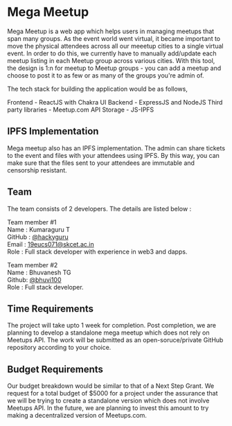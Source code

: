 # Mega Meetup

Mega Meetup is a web app which helps users in managing meetups that span many groups. As the event world went virtual, it became important to move the physical attendees across all our meeetup cities to a single virtual event. In order to do this, we currently have to manually add/update each meetup listing in each Meetup group across various cities. With this tool, the design is 1:n for meetup to Meetup groups - you can add a meetup and choose to post it to as few or as many of the groups you're admin of.

The tech stack for building the application would be as follows,

Frontend - ReactJS with Chakra UI
Backend - ExpressJS and NodeJS
Third party libraries - Meetup.com API
Storage - JS-IPFS

## IPFS Implementation

Mega meetup also has an IPFS implementation. The admin can share tickets to the event and files with your attendees using IPFS. By this way, you can make sure that the files sent to your attendees are immutable and censorship resistant.

## Team

The team consists of 2 developers. The details are listed below :

Team member #1
<br>
Name : Kumaraguru T
<br>
GitHub : [@hackyguru](https://github.com/hackyguru)
<br>
Email : 19eucs071@skcet.ac.in
<br>
Role : Full stack developer with experience in web3 and dapps.

Team member #2
<br>
Name : Bhuvanesh TG
<br>
Github: [@bhuvi100](https://github.com/bhuvi100)
<br>
Role : Full stack developer.

## Time Requirements

The project will take upto 1 week for completion. Post completion, we are planning to develop a standalone mega meetup which does not rely on Meetups API. The work will be submitted as an open-soruce/private GitHub repository according to your choice.

## Budget Requirements

Our budget breakdown would be similar to that of a Next Step Grant. We request for a total budget of $5000 for a project under the assurance that we will be trying to create a standalone version which does not involve Meetups API. In the future, we are planning to invest this amount to try making a decentralized version of Meetups.com.

